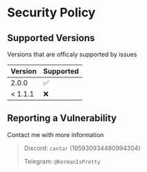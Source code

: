 # Security Policy

## Supported Versions

Versions that are officaly supported by issues

| Version | Supported          |
|---------|--------------------|
| 2.0.0   | :white_check_mark: |
| < 1.1.1 | :x:                |

## Reporting a Vulnerability

Contact me with more information

> Discord: `cantar` (195930934480994304)
>
> Telegram: `@KermanIsPretty`

